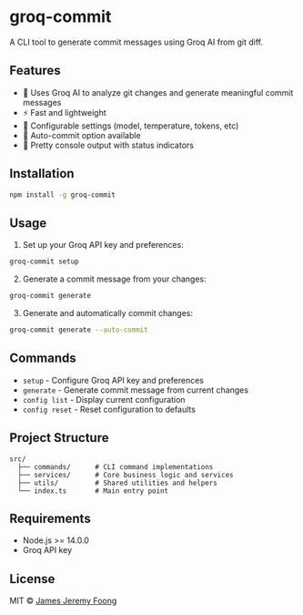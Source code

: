 # groq-commit

A CLI tool to generate commit messages using Groq AI from git diff.

## Features
- 🤖 Uses Groq AI to analyze git changes and generate meaningful commit messages
- ⚡ Fast and lightweight
- 🔧 Configurable settings (model, temperature, tokens, etc)
- 🔄 Auto-commit option available
- 🎨 Pretty console output with status indicators

## Installation

```bash
npm install -g groq-commit
```

## Usage

1. Set up your Groq API key and preferences:
```bash
groq-commit setup
```

2. Generate a commit message from your changes:
```bash
groq-commit generate
```

3. Generate and automatically commit changes:
```bash
groq-commit generate --auto-commit
```

## Commands

- `setup` - Configure Groq API key and preferences
- `generate` - Generate commit message from current changes
- `config list` - Display current configuration
- `config reset` - Reset configuration to defaults

## Project Structure
```
src/
  ├── commands/      # CLI command implementations
  ├── services/      # Core business logic and services
  ├── utils/         # Shared utilities and helpers
  └── index.ts       # Main entry point
```

## Requirements
- Node.js >= 14.0.0
- Groq API key

## License

MIT © [James Jeremy Foong](https://github.com/jamesjfoong)
